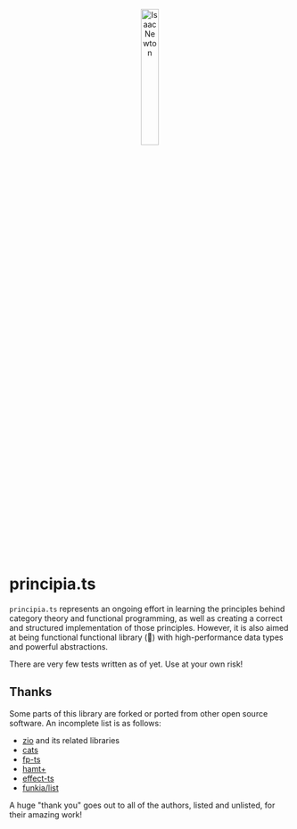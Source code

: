 <p align="center">
  <img width="25%" height="auto" alt="Isaac Newton" src="https://upload.wikimedia.org/wikipedia/commons/3/39/GodfreyKneller-IsaacNewton-1689.jpg">
</p>

# principia.ts

`principia.ts` represents an ongoing effort in learning the principles behind category theory and functional programming, as well as creating a correct and structured implementation of those principles. However, it is also aimed at being functional functional library (🙂) with high-performance data types and powerful abstractions.

There are very few tests written as of yet. Use at your own risk!

## Thanks

Some parts of this library are forked or ported from other open source software. An incomplete list is as follows:

- [zio](https://github.com/zio) and its related libraries
- [cats](https://github.com/typelevel/cats/)
- [fp-ts](https://github.com/gcanti/fp-ts/)
- [hamt+](https://github.com/mattbierner/hamt_plus)
- [effect-ts](https://github.com/effect-ts)
- [funkia/list](https://github.com/funkia/list)

A huge "thank you" goes out to all of the authors, listed and unlisted, for their amazing work!
